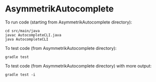 # AsymmetrikAutocomplete

To run code (starting from AsymmetrikAutocomplete directory): 

```
cd src/main/java
javac AutocompleteCLI.java
java AutocompleteCLI
```
To test code (from AsymmetrikAutocomplete directory):

```
gradle test
```

To test code (from AsymmetrikAutocomplete directory) with more output:
```
gradle test -i
```
